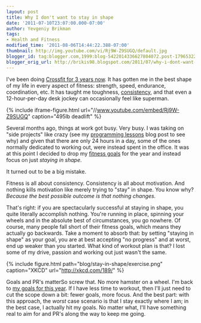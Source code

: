 ```yaml
---
layout: post
title: Why I don't want to stay in shape
date: '2011-07-10T23:07:00.000-07:00'
author: Yevgeniy Brikman
tags:
- Health and Fitness
modified_time: '2011-08-06T14:44:22.388-07:00'
thumbnail: http://img.youtube.com/vi/Rj9W-Z9SUGQ/default.jpg
blogger_id: tag:blogger.com,1999:blog-5422014336627804072.post-1796532276155277827
blogger_orig_url: http://brikis98.blogspot.com/2011/07/why-i-dont-want-to-stay-in-shape.html
---
```


I've been doing [Crossfit for 3 years 
now](https://www.ybrikman.com/writing/2008/12/16/tribute-to-crossfit/). It has 
gotten me in the best shape of my life in every aspect of fitness: strength, 
speed, endurance, coordination, etc. It has taught me toughness, 
[consistency](https://www.ybrikman.com/writing/2011/07/07/30-day-blog-fitness-challenge/), 
and that even a 12-hour-per-day desk jockey can occasionally feel like 
superman. 

{% include iframe-figure.html url="//www.youtube.com/embed/Rj9W-Z9SUGQ" caption="495lb deadlift" %}

Several months ago, things at work got busy. Very busy. I was taking on "side 
projects" like crazy (see my [programming 
lessons](https://www.ybrikman.com/writing/2011/07/08/programming-lessons-i-wish-i-knew-when/) 
blog post to see why) and given that there are only 24 hours in a day, some of 
the ones normally dedicated to working out, were instead spent in the office. 
It was at this point I decided to drop my [fitness 
goals](https://www.ybrikman.com/writing/2011/01/15/2011-goals/) for the year and 
instead focus on just *staying in shape*. 

It turned out to be a big mistake. 

Fitness is all about consistency. Consistency is all about motivation. And 
nothing kills motivation like merely trying to "stay" in shape. You know why?
*Because the best possible outcome is that nothing changes.* 

That's right: if you are spectacularly successful at staying in shape, you 
quite literally accomplish nothing. You're running in place, spinning your 
wheels and in the absolute best of circumstances, you go nowhere. Of course, 
many people fall short of their fitness goals, which means they actually go 
backwards. Take a moment to absorb that: by setting "staying in shape" as your 
goal, you are at best accepting "no progress" and at worst, end up weaker than 
you started. What kind of workout plan is that? I lost some of my drive, 
passion and working out just wasn't the same. 

{% include figure.html path="blog/stay-in-shape/exercise.png" caption="XKCD" url="http://xkcd.com/189/" %}

Goals and PR's matterSo screw that. No more hamster on a wheel. I'm 
back to [my goals for this year](https://www.ybrikman.com/writing/2011/01/15/2011-goals/). If I have less 
time to workout, then I'll just need to cut the scope down a bit: fewer goals, 
more focus. And the best part: with this approach, the *worst* case scenario 
is that I stay exactly where I am; in the best case, I actually hit my goals. 
No matter what, I'll have something real to aim for and PR's along the way to 
keep me going. 
